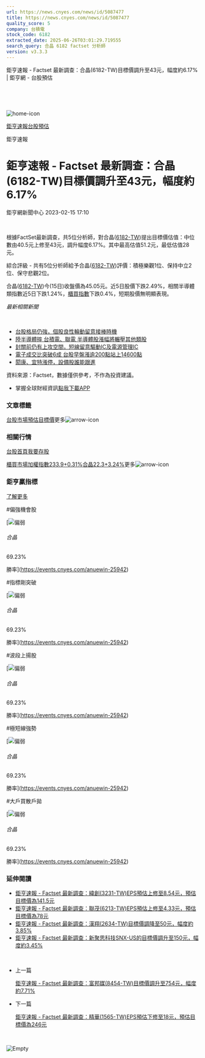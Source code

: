 ```yaml
---
url: https://news.cnyes.com/news/id/5087477
title: https://news.cnyes.com/news/id/5087477
quality_score: 5
company: 台積電
stock_code: 6182
extracted_date: 2025-06-26T03:01:29.719555
search_query: 合晶 6182 factset 分析師
version: v3.3.3
---
```


鉅亨速報 - Factset 最新調查：合晶(6182-TW)目標價調升至43元，幅度約6.17% | 鉅亨網 - 台股預估

‌

‌

![home-icon](/assets/icons/breadCrumb/symbol-icon-home.svg)

[鉅亨速報](/news/cat/anue_live)[台股預估](/news/cat/tw_forecast)

鉅亨速報

# 鉅亨速報 - Factset 最新調查：合晶(6182-TW)目標價調升至43元，幅度約6.17%

鉅亨網新聞中心 2023-02-15 17:10

‌

根據FactSet最新調查，共5位分析師，對合晶([6182-TW](https://www.cnyes.com/twstock/6182))提出目標價估值：中位數由40.5元上修至43元，調升幅度6.17%。其中最高估值51.2元，最低估值28元。

綜合評級 - 共有5位分析師給予合晶([6182-TW](https://www.cnyes.com/twstock/6182))評價：積極樂觀1位、保持中立2位、保守悲觀2位。

合晶([6182-TW](https://www.cnyes.com/twstock/6182))今(15日)收盤價為45.05元。近5日股價下跌2.49%，相關半導體類指數近5日下跌1.24%，[櫃買指數](https://invest.cnyes.com/index/TWS/OTC01)下跌0.4%，短期股價無明顯表現。

*最新相關新聞*

‌

* [台股格局仍強，個股良性輪動留意接棒時機](https://news.cnyes.com/news/id/5083311)
* [陸半導體摔 台積電、聯電 半導體股漲幅將輾壓其他類股](https://news.cnyes.com/news/id/5057476)
* [封關前仍有上攻空間，短線留意驅動IC及電源管理IC](https://news.cnyes.com/news/id/5057296)
* [電子成交比突破6成 台股早盤漲逾200點站上14600點](https://news.cnyes.com/news/id/5056510)
* [閎康、宜特漲停，設備股誰能跟進](https://news.cnyes.com/news/id/5031381)

資料來源：Factset，數據僅供參考，不作為投資建議。

* 掌握全球財經資訊[點我下載APP](http://www.cnyes.com/app/?utm_source=mweb&utm_medium=HamMenuBanner&utm_campaign=fixed&utm_content=entr)

### 文章標籤

[台股](https://news.cnyes.com/tag/台股 "台股")[市場預估](https://news.cnyes.com/tag/市場預估 "市場預估")[目標價](https://news.cnyes.com/tag/目標價 "目標價")更多![arrow-icon](/assets/icons/arrows/arrow-down.svg)

### 相關行情

[台股首頁](https://www.cnyes.com/twstock)[我要存股](https://supr.link/8OHaU)

[櫃買市場加權指數233.9+0.31%](https://invest.cnyes.com/index/TWS/OTC01)[合晶22.3+3.24%](https://www.cnyes.com/twstock/6182)更多![arrow-icon](/assets/icons/arrows/arrow-down.svg)

### 鉅亨贏指標

[了解更多](https://events.cnyes.com/anuewin-25942)

#偏強機會股

[![偏弱](/assets/icons/win-indicator/short.svg)

###### 合晶

69.23%

勝率](https://events.cnyes.com/anuewin-25942)

#指標剛突破

[![偏弱](/assets/icons/win-indicator/short.svg)

###### 合晶

69.23%

勝率](https://events.cnyes.com/anuewin-25942)

#波段上揚股

[![偏弱](/assets/icons/win-indicator/short.svg)

###### 合晶

69.23%

勝率](https://events.cnyes.com/anuewin-25942)

#極短線強勢

[![偏弱](/assets/icons/win-indicator/short.svg)

###### 合晶

69.23%

勝率](https://events.cnyes.com/anuewin-25942)

#大戶買散戶拋

[![偏弱](/assets/icons/win-indicator/short.svg)

###### 合晶

69.23%

勝率](https://events.cnyes.com/anuewin-25942)

### 延伸閱讀

* [鉅亨速報 - Factset 最新調查：緯創(3231-TW)EPS預估上修至8.54元，預估目標價為141.5元](/news/id/6038774)
* [鉅亨速報 - Factset 最新調查：聯茂(6213-TW)EPS預估上修至4.33元，預估目標價為78元](/news/id/6038773)
* [鉅亨速報 - Factset 最新調查：漢翔(2634-TW)目標價調降至50元，幅度約3.85%](/news/id/6038772)
* [鉅亨速報 - Factset 最新調查：新聚思科技SNX-US的目標價調升至150元，幅度約3.45%](/news/id/6038632)

‌

* 上一篇

  [鉅亨速報 - Factset 最新調查：富邦媒(8454-TW)目標價調升至754元，幅度約7.71%](/news/id/5088735)
* 下一篇

  [鉅亨速報 - Factset 最新調查：精華(1565-TW)EPS預估下修至18元，預估目標價為246元](/news/id/5086293)

‌

![Empty](/assets/icons/skeleton/empty-image.svg)

‌